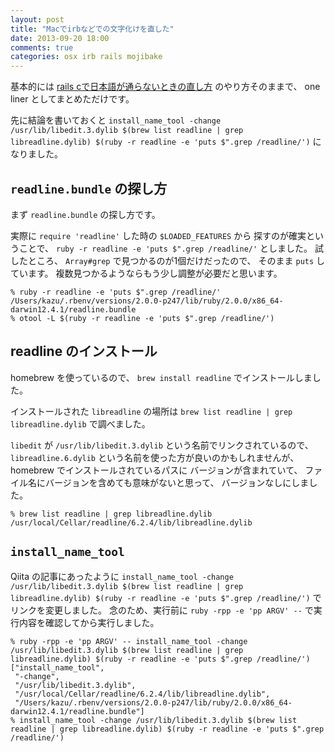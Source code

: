 ```yaml
---
layout: post
title: "Macでirbなどでの文字化けを直した"
date: 2013-09-20 18:00
comments: true
categories: osx irb rails mojibake
---
```

基本的には
[rails cで日本語が通らないときの直し方](http://qiita.com/irohiroki/items/c82657b5cb4bdb2aaac4)
のやり方そのままで、
one liner としてまとめただけです。

先に結論を書いておくと
`install_name_tool -change /usr/lib/libedit.3.dylib $(brew list readline | grep libreadline.dylib) $(ruby -r readline -e 'puts $".grep /readline/')`
になりました。

<!--more-->

## `readline.bundle` の探し方

まず `readline.bundle` の探し方です。

実際に `require 'readline'` した時の
`$LOADED_FEATURES` から
探すのが確実ということで、
`ruby -r readline -e 'puts $".grep /readline/'`
としました。
試したところ、
`Array#grep`
で見つかるのが1個だけだったので、
そのまま `puts` しています。
複数見つかるようならもう少し調整が必要だと思います。

```
% ruby -r readline -e 'puts $".grep /readline/'
/Users/kazu/.rbenv/versions/2.0.0-p247/lib/ruby/2.0.0/x86_64-darwin12.4.1/readline.bundle
% otool -L $(ruby -r readline -e 'puts $".grep /readline/')
```

## readline のインストール

homebrew を使っているので、
`brew install readline`
でインストールしました。

インストールされた
`libreadline`
の場所は
`brew list readline | grep libreadline.dylib`
で調べました。

`libedit`
が
`/usr/lib/libedit.3.dylib`
という名前でリンクされているので、
`libreadline.6.dylib`
という名前を使った方が良いのかもしれませんが、
homebrew でインストールされているパスに
バージョンが含まれていて、
ファイル名にバージョンを含めても意味がないと思って、
バージョンなしにしました。

```
% brew list readline | grep libreadline.dylib
/usr/local/Cellar/readline/6.2.4/lib/libreadline.dylib
```

## `install_name_tool`

Qiita の記事にあったように
`install_name_tool -change /usr/lib/libedit.3.dylib $(brew list readline | grep libreadline.dylib) $(ruby -r readline -e 'puts $".grep /readline/')`
でリンクを変更しました。
念のため、実行前に
`ruby -rpp -e 'pp ARGV' --`
で実行内容を確認してから実行しました。

```
% ruby -rpp -e 'pp ARGV' -- install_name_tool -change /usr/lib/libedit.3.dylib $(brew list readline | grep libreadline.dylib) $(ruby -r readline -e 'puts $".grep /readline/')
["install_name_tool",
 "-change",
 "/usr/lib/libedit.3.dylib",
 "/usr/local/Cellar/readline/6.2.4/lib/libreadline.dylib",
 "/Users/kazu/.rbenv/versions/2.0.0-p247/lib/ruby/2.0.0/x86_64-darwin12.4.1/readline.bundle"]
% install_name_tool -change /usr/lib/libedit.3.dylib $(brew list readline | grep libreadline.dylib) $(ruby -r readline -e 'puts $".grep /readline/')
```

